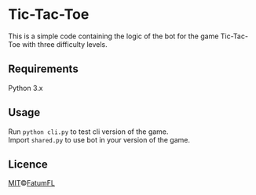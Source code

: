 # Tic-Tac-Toe
This is a simple code containing the logic of the bot for the game Tic-Tac-Toe with three difficulty levels.

## Requirements
Python 3.x

## Usage
Run `python cli.py` to test cli version of the game.\
Import `shared.py` to use bot in your version of the game.

## Licence
[MIT](LICENSE)©[FatumFL](https://fatumfl.github.io)
